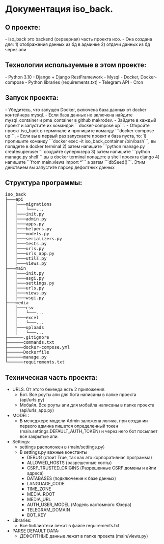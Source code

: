<h1>Документация iso_back.</h1>


<h2>О проекте:</h2>
- iso_back это backend (серверная) часть проекта исо.
- Она создана для:
	1) отображения данных из бд в админке
	2) отдачи данных из бд через апи


<h2>Технологии используемые в этом проекте:</h2>
- Python 3.10
- Django + Django RestFramework
- Mysql
- Docker, Docker-compose
- Python libraries (requirements.txt)
- Telegram API
- Cron


<h2>Запуск проекта:</h2>
- Убедитесь, что запущен Docker, включена база данных от docker контейнера mysql.
	- Если база данных не включена найдите mysql_container и pma_container в github makrodev.
	- Зайдите в каждый проект и запустите их командой ```docker-compose up```.
- Откройте проект iso_back в терминале и пропишите команду ```docker-compose up```.
	- Если вы в первый раз запускаете проект и база пуста, то:
		1) пропишите команду ```docker exec -it iso_back_container /bin/bash```, вы попадете в docker terminal
		2) затем напишите ```python manage.py createsuperuser``` создайте суперюзера
		3) затем напишите ```python manage.py shell``` вы в docker terminal попадете в shell проекта django
		4) напишите ```from main.views import *``` а затем ```dbSeed()```. Этим действием вы запустите парсер дефолтных данных


<h2>Структура программы:</h2>

<pre>
iso_back
├───api
│   ├───migrations
│   │   └───...
│   ├───init.py
│   ├───admin.py
│   ├───apps.py
│   ├───helpers.py
│   ├───models.py
│   ├───serializers.py
│   ├───tests.py
│   ├───urls.py
│   ├───urls_app.py
│   ├───utils.py
│   ├───views.py
├───main
│   ├───init.py
│   ├───asgi.py
│   ├───settings.py
│   ├───urls.py
│   ├───views.py
│   ├───wsgi.py
├───media
│   ├───csv
│   │   └───...
│   ├───excel
│   │   └───...
│   ├───uploads
│   │   └───...
├──────.gitignore
├──────commands.txt
├──────docker-compose.yml
├──────Dockerfile
├──────manage.py
└──────requirements.txt
</pre>

<h2>Техническая часть проекта:</h2>

- URLS. От этого бекенда есть 2 приложения:
	- Бот. Все роуты апи для бота написаны в папке проекта (api/urls.py)
	- Мобайл. Все роуты апи для мобайла написаны в папке проекта (api/urls_app.py)
- MODEL:
	- В менеджере модели Admin заложена логика, при создании первого админа пишется определенный токен (main.settings.DEFAULT_AUTH_TOKEN) и через него бот посылает все закрытые апи
- Settings:
	- settings расположен в (main/settings.py)
	- В settings.py важные константы
		- DEBUG (стоит True, так как это корпоративная программа)
		- ALLOWED_HOSTS (разрешенные хосты)
		- CSRF_TRUSTED_ORIGINS (Разрешенные CSRF домены и айпи адреса)
		- DATABASES (подключение к базе данных)
		- LANGUAGE_CODE
		- TIME_ZONE
		- MEDIA_ROOT
		- MEDIA_URL
		- AUTH_USER_MODEL (Модель кастомного Юзера)
		- TELEGRAM_DOMAIN
		- BOT_KEY
- Libraries:
    - Все библиотеки лежат в файле requirements.txt
- PARSE DEFAULT DATA:
	- ДЕФОЛТНЫЕ данные лежат в папке проекта (main/views.py)